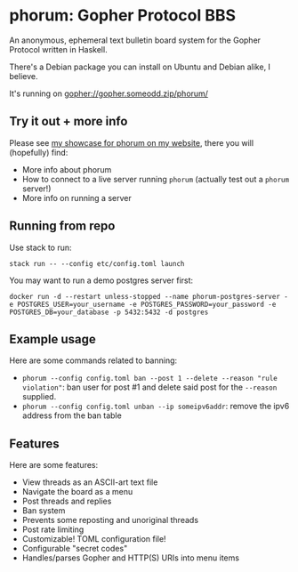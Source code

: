 # phorum: Gopher Protocol BBS

An anonymous, ephemeral text bulletin board system for the Gopher Protocol
written in Haskell.

There's a Debian package you can install on Ubuntu and Debian alike, I believe.

It's running on [gopher://gopher.someodd.zip/phorum/](gopher://gopher.someodd.zip/1/phorum/)

## Try it out + more info

Please see [my showcase for phorum on my website](https://someodd.github.io/showcase/phorum/),
there you will (hopefully) find:

  * More info about phorum
  * How to connect to a live server running `phorum` (actually test out a `phorum` server!)
  * More info on running a server

## Running from repo

Use stack to run:

```
stack run -- --config etc/config.toml launch
```

You may want to run a demo postgres server first:

```
docker run -d --restart unless-stopped --name phorum-postgres-server -e POSTGRES_USER=your_username -e POSTGRES_PASSWORD=your_password -e POSTGRES_DB=your_database -p 5432:5432 -d postgres
```

## Example usage

Here are some commands related to banning:

  * `phorum --config config.toml ban --post 1 --delete --reason "rule violation"`:
    ban user for post #1 and delete said post for the `--reason` supplied.
  * `phorum --config config.toml unban --ip someipv6addr`: remove the ipv6 address
    from the ban table

## Features

Here are some features:

  * View threads as an ASCII-art text file
  * Navigate the board as a menu
  * Post threads and replies
  * Ban system
  * Prevents some reposting and unoriginal threads
  * Post rate limiting
  * Customizable! TOML configuration file!
  * Configurable "secret codes"
  * Handles/parses Gopher and HTTP(S) URIs into menu items